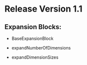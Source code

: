# Release Version 1.1

## Expansion Blocks:

  * BaseExpansionBlock

  * expandNumberOfDimensions

  * expandDimensionSizes
